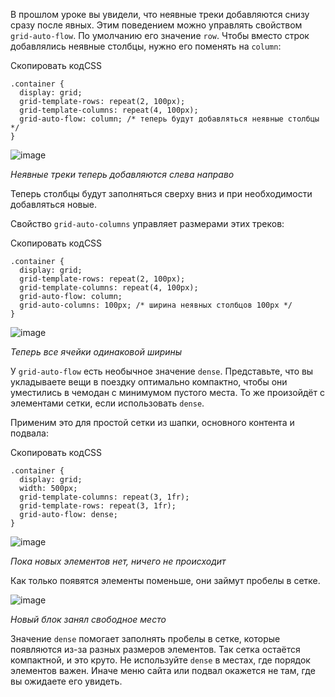 

В прошлом уроке вы увидели, что неявные треки добавляются снизу сразу после явных. Этим поведением можно управлять свойством `grid-auto-flow`. По умолчанию его значение `row`. Чтобы вместо строк добавлялись неявные столбцы, нужно его поменять на `column`:

Скопировать кодCSS

```
.container {
  display: grid;
  grid-template-rows: repeat(2, 100px);
  grid-template-columns: repeat(4, 100px);
  grid-auto-flow: column; /* теперь будут добавляться неявные столбцы */
} 
```

![image](https://pictures.s3.yandex.net/resources/Frame_179_1594225382.png)

_Неявные треки теперь добавляются слева направо_

Теперь столбцы будут заполняться сверху вниз и при необходимости добавляться новые.

Свойство `grid-auto-columns` управляет размерами этих треков:

Скопировать кодCSS

```
.container {
  display: grid;
  grid-template-rows: repeat(2, 100px);
  grid-template-columns: repeat(4, 100px);
  grid-auto-flow: column;
  grid-auto-columns: 100px; /* ширина неявных столбцов 100px */
} 
```

![image](https://pictures.s3.yandex.net/resources/Frame_180_1594225474.png)

_Теперь все ячейки одинаковой ширины_

У `grid-auto-flow` есть необычное значение `dense`. Представьте, что вы укладываете вещи в поездку оптимально компактно, чтобы они уместились в чемодан с минимумом пустого места. То же произойдёт с элементами сетки, если использовать `dense`.

Применим это для простой сетки из шапки, основного контента и подвала:

Скопировать кодCSS

```
.container {
  display: grid;
  width: 500px;
  grid-template-columns: repeat(3, 1fr);
  grid-template-rows: repeat(3, 1fr);
  grid-auto-flow: dense;
} 
```

![image](https://pictures.s3.yandex.net/resources/Frame_181_1594225502.png)

_Пока новых элементов нет, ничего не происходит_

Как только появятся элементы поменьше, они займут пробелы в сетке.

![image](https://pictures.s3.yandex.net/resources/Frame_182_1594225527.png)

_Новый блок занял свободное место_

Значение `dense` помогает заполнять пробелы в сетке, которые появляются из-за разных размеров элементов. Так сетка остаётся компактной, и это круто. Не используйте `dense` в местах, где порядок элементов важен. Иначе меню сайта или подвал окажется не там, где вы ожидаете его увидеть.